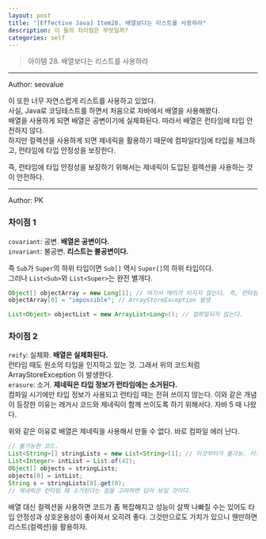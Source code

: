 ```yaml
---
layout: post
title: "[Effective Java] Item28. 배열보다는 리스트를 사용하라"
description: 이 둘의 차이점은 무엇일까?
categories: self
---
```


> 아이템 28. 배열보다는 리스트를 사용하라

-----

Author: seovalue

이 또한 너무 자연스럽게 리스트를 사용하고 있었다.<br>
사실, Java로 코딩테스트를 하면서 처음으로 자바에서 배열을 사용해봤다.<br>
배열을 사용하게 되면 배열은 공변이기에 실체화된다. 따라서 배열은 런타임에 타입 안전하지 않다.<br>
하지만 컬렉션을 사용하게 되면 제네릭을 활용하기 때문에 컴파일타임에 타입을 체크하고, 런타임에 타입 안정성을 보장한다.<br>

즉, 런타임에 타입 안정성을 보장하기 위해서는 제네릭이 도입된 컬렉션을 사용하는 것이 안전하다.<br>


-----

Author: PK

### 차이점 1
`covariant`: 공변. **배열은 공변이다.**<br>
`invariant`: 불공변. **리스트는 불공변이다.**<br>

즉 `Sub`가 `Super`의 하위 타입이면 `Sub[]` 역시 `Super[]`의 하위 타입이다.<br>
그러나 `List<Sub>`와 `List<Super>`는 완전 별개다.
```java
Object[] objectArray = new Long[1]; // 여기서 에러가 터지지 않는다. 즉, 런타임에 실패한다.
objectArray[0] = "impossible"; // ArrayStoreException 발생

List<Object> objectList = new ArrayList<Long>(); // 컴파일되지 않는다.
```

### 차이점 2
`reify`: 실체화. **배열은 실체화된다.**<br>
런타임 때도 원소의 타입을 인지하고 있는 것. 그래서 위의 코드처럼 ArrayStoreException 이 발생한다.<br>
`erasure`: 소거. **제네릭은 타입 정보가 런타임에는 소거된다.**<br>
컴파일 시기에만 타입 정보가 사용되고 런타임 때는 전혀 쓰이지 않는다.
이와 같은 개념이 등장한 이유는 레거시 코드와 제네릭이 함께 쓰이도록 하기 위해서다. 자바 5 때 나왔다.<br>

위와 같은 이유로 배열은 제네릭을 사용해서 만들 수 없다. 바로 컴파일 에러 난다.<br>
```java
// 불가능한 코드.
List<String>[] stringLists = new List<String>[1]; // 이것부터가 불가능. 이것이 가능하다면 왜 문제가 발생할지 생각해보자.
List<Integer> intList = List.of(42);
Object[] objects = stringLists;
objects[0] = intList;
String s = stringLists[0].get(0);
// 제네릭은 런타임 때 소거된다는 점을 고려하면 답이 보일 것이다.
```

배열 대신 컬렉션을 사용하면 코드가 좀 복잡해지고 성능이 살짝 나빠질 수는 있어도
타입 안정성과 상호운용성이 좋아져서 오히려 좋다. 그것만으로도 가치가 있으니 웬만하면 리스트(컬렉션)을 활용하자.
